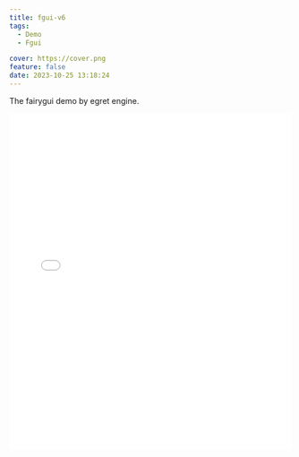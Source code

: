```yaml
---
title: fgui-v6
tags:
  - Demo
  - Fgui

cover: https://cover.png
feature: false
date: 2023-10-25 13:18:24
---
```

The fairygui demo by egret engine.
<iframe
width=100%
height=600
src='../../assets/demo/fgui-v6/index.html'
frameborder=0
></iframe>